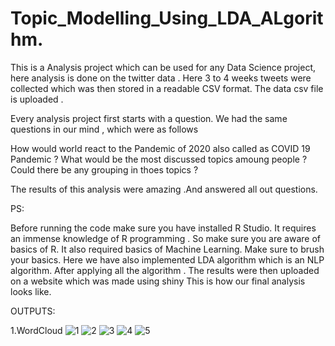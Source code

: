 # Topic_Modelling_Using_LDA_ALgorithm.
This is a  Analysis project  which can be used for any Data Science project, here analysis is done on the twitter data . 
Here 3 to 4 weeks tweets were collected which was then stored in a readable CSV format.
The data csv file is uploaded .

Every analysis project first starts with a question.
We had the same questions in our mind , which were as follows 


How would world react to the Pandemic of 2020 also called as COVID 19 Pandemic ?
What would be the most discussed topics amoung people ?
Could there be any grouping in thoes topics ? 

The results of this analysis were amazing .And answered all out questions.

PS:

Before running the code make sure you have installed R Studio.
It requires an immense knowledge of R programming . So make sure you are aware of basics of R.
It also required basics of Machine Learning. 
Make sure to brush your basics.
Here we have also implemented LDA algorithm which is an NLP algorithm.
After applying all the algorithm . The results were then uploaded on a website which was made using shiny 
This is how our final analysis looks like.

OUTPUTS:

1.WordCloud
![1](https://user-images.githubusercontent.com/57183634/88646715-f92ec680-d0e2-11ea-97a9-1bd8f94343e2.PNG)
![2](https://user-images.githubusercontent.com/57183634/88646731-fcc24d80-d0e2-11ea-9bea-4fe10a9ff169.PNG)
![3](https://user-images.githubusercontent.com/57183634/88646734-fd5ae400-d0e2-11ea-911e-db96400fec16.PNG)
![4](https://user-images.githubusercontent.com/57183634/88646738-fdf37a80-d0e2-11ea-9fb8-9a79984438a3.PNG)
![5](https://user-images.githubusercontent.com/57183634/88646743-ff24a780-d0e2-11ea-8ece-552c4092e947.PNG)





